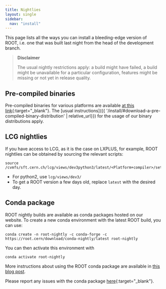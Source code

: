 ```yaml
---
title: Nightlies
layout: single
sidebar:
  nav: "install"
---
```


This page lists all the ways you can install a bleeding-edge version of ROOT, i.e. one that was built last night from the head of the development branch.

> **Disclaimer**
>
> The usual nightly restrictions apply: a build might have failed, a build might be unavailable for a particular configuration, features might be missing or not yet in release quality.

## Pre-compiled binaries

Pre-compiled binaries for various platforms are available [at this link](https://root.cern/download/nightly/?C=N;O=D){:target="_blank"}.
The [usual instructions]({{ '/install/#download-a-pre-compiled-binary-distribution' | relative_url}}) for the usage of our binary distributions apply.

## LCG nightlies

If you have access to LCG, as it is the case on LXPLUS, for example, ROOT nightlies can be obtained by sourcing the relevant scripts:

```
source /cvmfs/sft.cern.ch/lcg/views/dev3python3/latest/<Platform+compiler>/setup.sh
```
- For python2, use `lcg/views/dev3/`
- To get a ROOT version a few days old, replace `latest` with the desired day.

## Conda package

ROOT nightly builds are available as conda packages hosted on our website.
To create a new conda environment with the latest ROOT build, you can use:

```
conda create -n root-nightly -c conda-forge -c https://root.cern/download/conda-nightly/latest root-nightly
```

You can then activate this environment with

```
conda activate root-nightly
```

More instructions about using the ROOT conda package are available in [this blog post](https://iscinumpy.gitlab.io/post/root-conda/).

Please report any issues with the conda package [here](https://github.com/conda-forge/root-feedstock){:target="\_blank"}.
